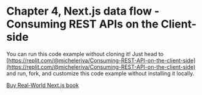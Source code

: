 # Chapter 4, Next.js data flow - Consuming REST APIs on the Client-side

You can run this code example without cloning it! Just head to [https://replit.com/@micheleriva/Consuming-REST-API-on-the-client-side](https://replit.com/@micheleriva/Consuming-REST-API-on-the-client-side) and run, fork, and customize this code example without installing it locally.

[Buy Real-World Next.js book](https://www.packtpub.com/product/real-world-next-js/9781801073493)
